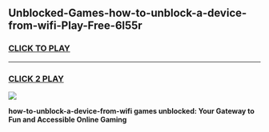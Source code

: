 
## Unblocked-Games-how-to-unblock-a-device-from-wifi-Play-Free-6l55r
<h3>
<a href="https://premium76.site?title=how-to-unblock-a-device-from-wifi&ref=18A1">CLICK TO PLAY</a></h3>
<hr>

<h3>
<a href="https://premium76.site?title=how-to-unblock-a-device-from-wifi&ref=18A1">CLICK 2 PLAY</a>
  
</h3>

<a href="https://premium76.site?title=how-to-unblock-a-device-from-wifi&ref=18A1"><img src="https://clearcache.store/games.png"></a>


**how-to-unblock-a-device-from-wifi games unblocked: Your Gateway to Fun and Accessible Online Gaming**
